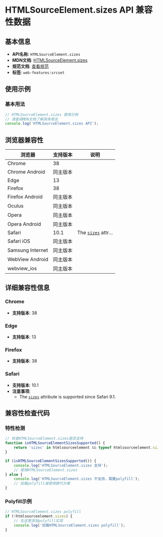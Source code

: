 # HTMLSourceElement.sizes API 兼容性数据

## 基本信息

- **API名称**: `HTMLSourceElement.sizes`
- **MDN文档**: [HTMLSourceElement.sizes](https://developer.mozilla.org/docs/Web/API/HTMLSourceElement/sizes)
- **规范文档**: [查看规范](https://html.spec.whatwg.org/multipage/embedded-content.html#dom-source-sizes)
- **标签**: `web-features:srcset`

## 使用示例

### 基本用法

```javascript
// HTMLSourceElement.sizes 使用示例
// 请查阅MDN文档了解具体用法
console.log('HTMLSourceElement.sizes API');
```

## 浏览器兼容性

| 浏览器 | 支持版本 | 说明 |
|--------|----------|------|
| Chrome | 38 |  |
| Chrome Android | 同主版本 |  |
| Edge | 13 |  |
| Firefox | 38 |  |
| Firefox Android | 同主版本 |  |
| Oculus | 同主版本 |  |
| Opera | 同主版本 |  |
| Opera Android | 同主版本 |  |
| Safari | 10.1 | The [`sizes`](https://developer.mozilla.org/docs/Web/HTML/Reference/Elements/source#attr-sizes) attr... |
| Safari iOS | 同主版本 |  |
| Samsung Internet | 同主版本 |  |
| WebView Android | 同主版本 |  |
| webview_ios | 同主版本 |  |

## 详细兼容性信息

### Chrome

- **支持版本**: 38

### Edge

- **支持版本**: 13

### Firefox

- **支持版本**: 38

### Safari

- **支持版本**: 10.1
- **注意事项**:
  - The [`sizes`](https://developer.mozilla.org/docs/Web/HTML/Reference/Elements/source#attr-sizes) attribute is supported since Safari 9.1.

## 兼容性检查代码

### 特性检测

```javascript
// 检查HTMLSourceElement.sizes是否支持
function isHTMLSourceElementSizesSupported() {
    return 'sizes' in htmlsourceelement && typeof htmlsourceelement.sizes === 'function';
}

if (isHTMLSourceElementSizesSupported()) {
    console.log('HTMLSourceElement.sizes 支持');
    // 使用HTMLSourceElement.sizes
} else {
    console.log('HTMLSourceElement.sizes 不支持，需要polyfill');
    // 加载polyfill或使用替代方案
}
```

### Polyfill示例

```javascript
// HTMLSourceElement.sizes polyfill
if (!htmlsourceelement.sizes) {
    // 在这里添加polyfill实现
    console.log('加载HTMLSourceElement.sizes polyfill');
}
```

